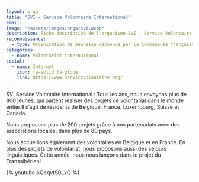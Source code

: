 ```yaml
---
layout: orga
title: "SVI - Service Volontaire International"
email: 
image: "/assets/images/orga/svi.webp"
description: Fiche descriptive de l'organisme SVI - Service Volontaire International
reconnaissance:
  - type: Organisation de Jeunesse reconnue par la Communauté française
categories: 
  - name: Volontariat international
social:
  - name: Internet
    icon: fa-solid fa-globe
    link: https://www.servicevolontaire.org/
---
```

SVI Service Volontaire International : Tous les ans, nous envoyons plus de 900 jeunes, qui partent réaliser des projets de volontariat dans le monde entier.Il s’agit de résidents de Belgique, France, Luxembourg, Suisse et Canada.

Nous proposons plus de 200 projets grâce à nos partenariats avec des associations locales, dans plus de 80 pays.

Nous accueillons également des volontaires en Belgique et en France. En plus des projets de volontariat, nous proposons aussi des séjours linguistiques. Cette année, nous nous lançons dans le projet du Transsibérien!

{% youtube 6QpqvtS0LxQ %}
